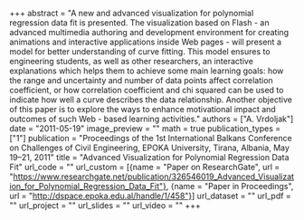 +++
abstract = "A new and advanced visualization for polynomial regression data fit is presented. The visualization based on Flash - an advanced multimedia authoring and development environment for creating animations and interactive applications inside Web pages - will present a model for better understanding of curve fitting. This model ensures to engineering students, as well as other researchers, an interactive explanations which helps them to achieve some main learning goals: how the range and uncertainty and number of data points affect correlation coefficient, or how correlation coefficient and chi squared can be used to indicate how well a curve describes the data relationship. Another objective of this paper is to explore the ways to enhance motivational impact and outcomes of such Web - based learning activities."
authors = ["A. Vrdoljak"]
date = "2011-05-19"
image_preview = ""
math = true
publication_types = ["1"]
publication = "Proceedings of the 1st International Balkans Conference on Challenges of Civil Engineering, EPOKA University, Tirana, Albania, May 19–21, 2011"
title = "Advanced Visualization for Polynomial Regression Data Fit"
url_code = ""
url_custom = [{name = "Paper on ResearchGate", url = "https://www.researchgate.net/publication/326546019_Advanced_Visualization_for_Polynomial_Regression_Data_Fit"}, {name = "Paper in Proceedings", url = "http://dspace.epoka.edu.al/handle/1/458"}]
url_dataset = ""
url_pdf = ""
url_project = ""
url_slides = ""
url_video = ""
+++
